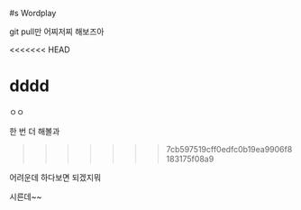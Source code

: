 #s Wordplay

git pull만 어찌저찌 해보즈아

<<<<<<< HEAD




dddd
=======
ㅇㅇ

한 번 더 해볼과
>>>>>>> 7cb597519cff0edfc0b19ea9906f8183175f08a9

어려운데 하다보면 되겠지뭐

시른데~~
